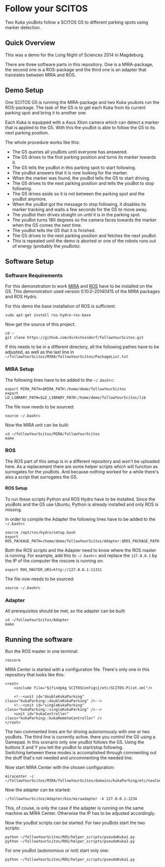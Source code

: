 # Follow your SCITOS

Two Kuka youBots follow a SCITOS G5 to different parking spots 
using marker detection.

## Quick Overview 

This was a demo for the Long Night of Sciences 2014 in Magdeburg. 

There are three software parts in this repository. One is a MIRA-package, the 
second one is a ROS-package and the third one is an adapter that translates 
between MIRA and ROS.


## Demo Setup

One SCITOS G5 is running the MIRA-package and two Kuka youbots run the 
ROS-package. The task of the G5 is to get each Kuka from its current parking 
spot and bring it to another one.

Each Kuka is equipped with a Asus Xtion camera which can detect a marker that 
is applied to the G5. With this the youBot is able to follow the G5 to its next 
parking position.

The whole procedure works like this:

* The G5 queries all youBots until everyone has answered.
* The G5 drives to the first parking position and turns its marker towards it.
* The G5 tells the youBot in this parking spot to start following. 
* The youBot answers that it is now looking for the marker. 
* When the marker was found, the youBot tells the G5 to start driving.
* The G5 drives to the next parking position and tells the youBot to stop 
  following. 
* The G5 drives aside so it is not between the parking spot and the youBot 
  anymore.
* When the youBot got the message to stop following, it disables its marker 
  tracking and waits a few seconds for the G5 to move away.
* The youBot then drives straight on until it is in the parking spot. 
* The youBot turns 180 degrees so the camera faces towards the marker when the 
  G5 comes the next time.
* The youBot tells the G5 that it is finished. 
* The G5 drives to the next parking position and fetches the next youBot. 
* This is repeated until the demo is aborted or one of the robots runs out of 
  energy (probably the youBots).

## Software Setup

### Software Requirements

For this demonstration to work [MIRA](http://www.mira-project.org/) and 
[ROS](http://www.ros.org/) have to be installed on the G5.
This demonstration used version 0.10.0-20140415 of the MIRA packages and ROS Hydro.

For this demo the base installation of ROS is sufficient:  

    sudo apt-get install ros-hydro-ros-base

Now get the source of this project:

    cd ~
    git clone https://github.com/dirksteindorf/followYourScitos.git

If this needs to be in a different directory, all the following pathes have to 
be adjusted, as well as the last line in `~/followYourScitos/MIRA/followYourScitos/PackageList.txt`

### MIRA Setup

The following lines have to be added to the `~/.bashrc`:

    export MIRA_PATH=$MIRA_PATH:/home/demo/followYourScitos
    export LD_LIBRARY_PATH=$LD_LIBRARY_PATH:/home/demo/followYourScitos/lib

The file now needs to be sourced:

    source ~/.bashrc

Now the MIRA unit can be built:

    cd ~/followYourScitos/MIRA/followYourScitos
    make

### ROS

The ROS part of this setup is in a different repository and won't be uploaded 
here. As a replacement there are some helper scripts which will function as 
surrogates for the youBots. 
And because nothing worked for a while there's also a script that surrogates the 
G5.


#### ROS Setup

To run these scripts Python and ROS Hydro have to be installed. Since the youBots 
and the G5 use Ubuntu, Python is already installed and only ROS is missing. 

In order to compile the Adapter the following lines have to be added to the `~/.bashrc`

    source /opt/ros/hydro/setup.bash
    export ROS_PACKAGE_PATH=/home/demo/followYourScitos/Adapter:$ROS_PACKAGE_PATH  

Both the ROS scripts and the Adapter need to know where the ROS master is running. 
For example, add this to `~/.bashrc` and replace the `127.0.0.1` by the IP of the 
computer the roscore is running on:  

    export ROS_MASTER_URI=http://127.0.0.1:11311

The file now needs to be sourced:

    source ~/.bashrc

### Adapter

All prerequisites should be met, so the adapter can be built:
    
    cd ~/followYourScitos/Adapter
    make

## Running the software

Run the ROS master in one terminal:  

    roscore

MIRA Center is started with a configuration file. There's only one in this repository that looks like this:

    <root>
        <include file="${findpkg SCITOSConfigs}/etc/SCITOS-Pilot.xml"/>
    
        <!--<unit id="doubleKukaParking" class="kukaParking::doubleKukaParking" />-->
        <!--<unit id="singleKukaParking" class="kukaParking::singleKukaParking" />-->
        <unit id="kukaController" class="kukaParking::kukaRemoteController" />
    </root>

The two commented lines are for driving autonomously with one or two youBots. The third line is currently active. there you control the G5 using a Gamepad. In this scenario only one youBot follows the G5. Using the buttons X and Y you tell the youBot to start/stop following.  
Switching between these modes is accomplished through commenting out the stuff that's not needed and uncommenting the needed line.

Now start MIRA Center with the chosen configuration:

    miracenter -c ~/followYourScitos/MIRA/followYourScitos/domains/kukaParking/etc/navConfig.xml

Now the adapter can be started: 

    ~/followYourScitos/Adapter/bin/miraadapter -k 127.0.0.1:1234

This, of couse, is only the case if the adapter is running on the same machine as MIRA Center. Otherwise the IP has to be adjusted accordingly.

Now the youBot scripts can be started. For two youBots start the two scripts:

    python ~/followYourScitos/ROS/helper_scripts/pseudoKuka1.py
    python ~/followYourScitos/ROS/helper_scripts/pseudoKuka2.py

For one youBot (autonomous or not) start only one:

    python ~/followYourScitos/ROS/helper_scripts/pseudoKuka1.py
    

